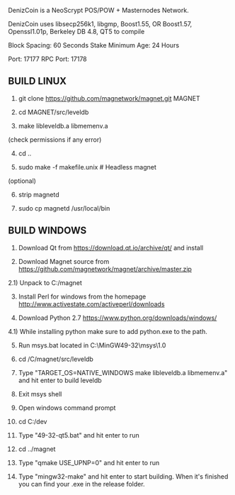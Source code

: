 
DenizCoin is a NeoScrypt POS/POW + Masternodes Network.

DenizCoin uses libsecp256k1,
			  libgmp,
			  Boost1.55,
			  OR Boost1.57,  
			  Openssl1.01p,
			  Berkeley DB 4.8,
			  QT5 to compile


Block Spacing: 60 Seconds
Stake Minimum Age: 24 Hours

Port: 17177
RPC Port: 17178


BUILD LINUX
-----------
1) git clone https://github.com/magnetwork/magnet.git MAGNET

2) cd MAGNET/src/leveldb

3) make libleveldb.a libmemenv.a

(check permissions if any error)

4) cd ..

5) sudo make -f makefile.unix            # Headless magnet

(optional)

6) strip magnetd

7) sudo cp magnetd /usr/local/bin




BUILD WINDOWS
-------------

1) Download Qt from https://download.qt.io/archive/qt/ and install

2) Download Magnet source from https://github.com/magnetwork/magnet/archive/master.zip 

2.1) Unpack to C:/magnet

3) Install Perl for windows from the homepage http://www.activestate.com/activeperl/downloads

4) Download Python 2.7 https://www.python.org/downloads/windows/

4.1) While installing python make sure to add python.exe to the path.

5) Run msys.bat located in C:\MinGW49-32\msys\1.0

6) cd /C/magnet/src/leveldb

7) Type "TARGET_OS=NATIVE_WINDOWS make libleveldb.a libmemenv.a" and hit enter to build leveldb

8) Exit msys shell

9) Open windows command prompt

10) cd C:/dev

11) Type "49-32-qt5.bat" and hit enter to run

12) cd ../magnet

13) Type "qmake USE_UPNP=0" and hit enter to run

14) Type "mingw32-make" and hit enter to start building. When it's finished you can find your .exe in the release folder.
